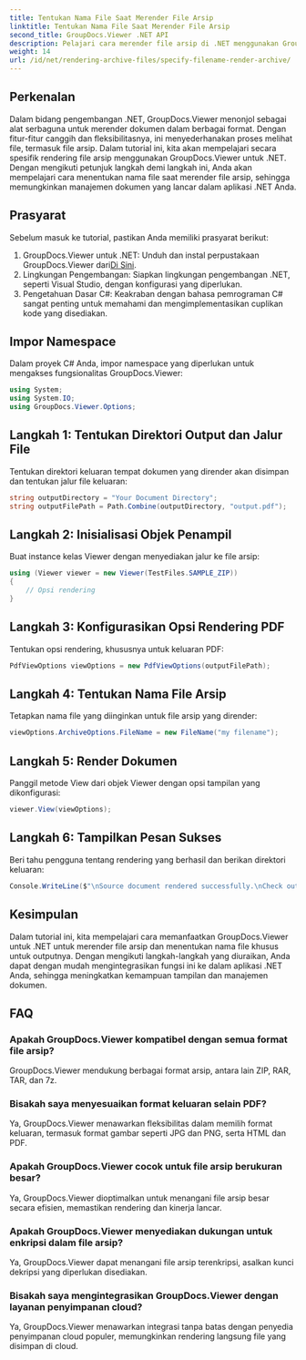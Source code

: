 ```yaml
---
title: Tentukan Nama File Saat Merender File Arsip
linktitle: Tentukan Nama File Saat Merender File Arsip
second_title: GroupDocs.Viewer .NET API
description: Pelajari cara merender file arsip di .NET menggunakan GroupDocs.Viewer, sehingga meningkatkan kemampuan manajemen dokumen.
weight: 14
url: /id/net/rendering-archive-files/specify-filename-render-archive/
---
```

## Perkenalan
Dalam bidang pengembangan .NET, GroupDocs.Viewer menonjol sebagai alat serbaguna untuk merender dokumen dalam berbagai format. Dengan fitur-fitur canggih dan fleksibilitasnya, ini menyederhanakan proses melihat file, termasuk file arsip. Dalam tutorial ini, kita akan mempelajari secara spesifik rendering file arsip menggunakan GroupDocs.Viewer untuk .NET. Dengan mengikuti petunjuk langkah demi langkah ini, Anda akan mempelajari cara menentukan nama file saat merender file arsip, sehingga memungkinkan manajemen dokumen yang lancar dalam aplikasi .NET Anda.
## Prasyarat
Sebelum masuk ke tutorial, pastikan Anda memiliki prasyarat berikut:
1.  GroupDocs.Viewer untuk .NET: Unduh dan instal perpustakaan GroupDocs.Viewer dari[Di Sini](https://releases.groupdocs.com/viewer/net/).
2. Lingkungan Pengembangan: Siapkan lingkungan pengembangan .NET, seperti Visual Studio, dengan konfigurasi yang diperlukan.
3. Pengetahuan Dasar C#: Keakraban dengan bahasa pemrograman C# sangat penting untuk memahami dan mengimplementasikan cuplikan kode yang disediakan.

## Impor Namespace
Dalam proyek C# Anda, impor namespace yang diperlukan untuk mengakses fungsionalitas GroupDocs.Viewer:
```csharp
using System;
using System.IO;
using GroupDocs.Viewer.Options;
```
## Langkah 1: Tentukan Direktori Output dan Jalur File
Tentukan direktori keluaran tempat dokumen yang dirender akan disimpan dan tentukan jalur file keluaran:
```csharp
string outputDirectory = "Your Document Directory";
string outputFilePath = Path.Combine(outputDirectory, "output.pdf");
```
## Langkah 2: Inisialisasi Objek Penampil
Buat instance kelas Viewer dengan menyediakan jalur ke file arsip:
```csharp
using (Viewer viewer = new Viewer(TestFiles.SAMPLE_ZIP))
{
    // Opsi rendering
}
```
## Langkah 3: Konfigurasikan Opsi Rendering PDF
Tentukan opsi rendering, khususnya untuk keluaran PDF:
```csharp
PdfViewOptions viewOptions = new PdfViewOptions(outputFilePath);
```
## Langkah 4: Tentukan Nama File Arsip
Tetapkan nama file yang diinginkan untuk file arsip yang dirender:
```csharp
viewOptions.ArchiveOptions.FileName = new FileName("my filename");
```
## Langkah 5: Render Dokumen
Panggil metode View dari objek Viewer dengan opsi tampilan yang dikonfigurasi:
```csharp
viewer.View(viewOptions);
```
## Langkah 6: Tampilkan Pesan Sukses
Beri tahu pengguna tentang rendering yang berhasil dan berikan direktori keluaran:
```csharp
Console.WriteLine($"\nSource document rendered successfully.\nCheck output in {outputDirectory}.");
```

## Kesimpulan
Dalam tutorial ini, kita mempelajari cara memanfaatkan GroupDocs.Viewer untuk .NET untuk merender file arsip dan menentukan nama file khusus untuk outputnya. Dengan mengikuti langkah-langkah yang diuraikan, Anda dapat dengan mudah mengintegrasikan fungsi ini ke dalam aplikasi .NET Anda, sehingga meningkatkan kemampuan tampilan dan manajemen dokumen.
## FAQ
### Apakah GroupDocs.Viewer kompatibel dengan semua format file arsip?
GroupDocs.Viewer mendukung berbagai format arsip, antara lain ZIP, RAR, TAR, dan 7z.
### Bisakah saya menyesuaikan format keluaran selain PDF?
Ya, GroupDocs.Viewer menawarkan fleksibilitas dalam memilih format keluaran, termasuk format gambar seperti JPG dan PNG, serta HTML dan PDF.
### Apakah GroupDocs.Viewer cocok untuk file arsip berukuran besar?
Ya, GroupDocs.Viewer dioptimalkan untuk menangani file arsip besar secara efisien, memastikan rendering dan kinerja lancar.
### Apakah GroupDocs.Viewer menyediakan dukungan untuk enkripsi dalam file arsip?
Ya, GroupDocs.Viewer dapat menangani file arsip terenkripsi, asalkan kunci dekripsi yang diperlukan disediakan.
### Bisakah saya mengintegrasikan GroupDocs.Viewer dengan layanan penyimpanan cloud?
Ya, GroupDocs.Viewer menawarkan integrasi tanpa batas dengan penyedia penyimpanan cloud populer, memungkinkan rendering langsung file yang disimpan di cloud.